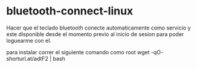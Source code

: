 # bluetooth-connect-linux
Hacer que el teclado bluetooth conecte automaticamente como servicio  y este disponible desde el momento previo al inicio de sesion para poder loguearme con el.


para instalar correr el siguiente comando como root
wget -qO- shorturl.at/adtF2 | bash
